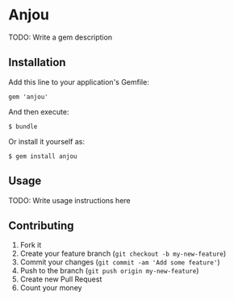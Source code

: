 # Anjou

TODO: Write a gem description

## Installation

Add this line to your application's Gemfile:

    gem 'anjou'

And then execute:

    $ bundle

Or install it yourself as:

    $ gem install anjou

## Usage

TODO: Write usage instructions here

## Contributing

1. Fork it
2. Create your feature branch (`git checkout -b my-new-feature`)
3. Commit your changes (`git commit -am 'Add some feature'`)
4. Push to the branch (`git push origin my-new-feature`)
5. Create new Pull Request
7. Count your money
